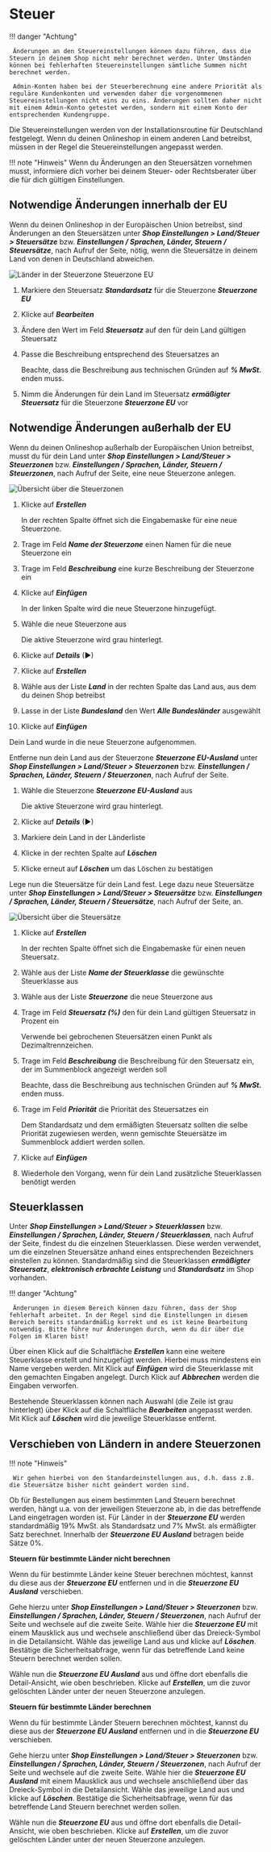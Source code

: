 # Steuer

!!! danger "Achtung"

	 Änderungen an den Steuereinstellungen können dazu führen, dass die Steuern in deinem Shop nicht mehr berechnet werden. Unter Umständen können bei fehlerhaften Steuereinstellungen sämtliche Summen nicht berechnet werden.

	 Admin-Konten haben bei der Steuerberechnung eine andere Priorität als reguläre Kundenkonten und verwenden daher die vorgenommenen Steuereinstellungen nicht eins zu eins. Änderungen sollten daher nicht mit einem Admin-Konto getestet werden, sondern mit einem Konto der entsprechenden Kundengruppe.

Die Steuereinstellungen werden von der Installationsroutine für Deutschland festgelegt. Wenn du deinen Onlineshop in einem anderen Land betreibst, müssen in der Regel die Steuereinstellungen angepasst werden.

!!! note "Hinweis" 
	 Wenn du Änderungen an den Steuersätzen vornehmen musst, informiere dich vorher bei deinem Steuer- oder Rechtsberater über die für dich gültigen Einstellungen.

## Notwendige Änderungen innerhalb der EU

Wenn du deinen Onlineshop in der Europäischen Union betreibst, sind Änderungen an den Steuersätzen unter _**Shop Einstellungen \> Land/Steuer \> Steuersätze**_ bzw. _**Einstellungen / Sprachen, Länder, Steuern / Steuersätze**_, nach Aufruf der Seite, nötig, wenn die Steuersätze in deinem Land von denen in Deutschland abweichen.

![](../../Bilder/Abb056_LaenderInDerSteuerzoneSteuerzoneEU.png "Länder in der Steuerzone Steuerzone EU")

1.  Markiere den Steuersatz _**Standardsatz**_ für die Steuerzone _**Steuerzone EU**_
2.  Klicke auf _**Bearbeiten**_
3.  Ändere den Wert im Feld _**Steuersatz**_ auf den für dein Land gültigen Steuersatz
4.  Passe die Beschreibung entsprechend des Steuersatzes an

    Beachte, dass die Beschreibung aus technischen Gründen auf _**% MwSt.**_ enden muss.

5.  Nimm die Änderungen für dein Land im Steuersatz _**ermäßigter Steuersatz**_ für die Steuerzone _**Steuerzone EU**_ vor

## Notwendige Änderungen außerhalb der EU

Wenn du deinen Onlineshop außerhalb der Europäischen Union betreibst, musst du für dein Land unter _**Shop Einstellungen \> Land/Steuer \> Steuerzonen**_ bzw. _**Einstellungen / Sprachen, Länder, Steuern / Steuerzonen**_, nach Aufruf der Seite, eine neue Steuerzone anlegen.

![](../../Bilder/Abb057_UebersichtUeberDieSteuerzonen.png "Übersicht über die Steuerzonen")

1.  Klicke auf _**Erstellen**_

    In der rechten Spalte öffnet sich die Eingabemaske für eine neue Steuerzone.

2.  Trage im Feld _**Name der Steuerzone**_ einen Namen für die neue Steuerzone ein
3.  Trage im Feld _**Beschreibung**_ eine kurze Beschreibung der Steuerzone ein
4.  Klicke auf _**Einfügen**_

    In der linken Spalte wird die neue Steuerzone hinzugefügt.

5.  Wähle die neue Steuerzone aus

    Die aktive Steuerzone wird grau hinterlegt.

6.  Klicke auf _**Details**_ \(►\)
7.  Klicke auf _**Erstellen**_
8.  Wähle aus der Liste _**Land**_ in der rechten Spalte das Land aus, aus dem du deinen Shop betreibst
9.  Lasse in der Liste _**Bundesland**_ den Wert _**Alle Bundesländer**_ ausgewählt
10. Klicke auf _**Einfügen**_

Dein Land wurde in die neue Steuerzone aufgenommen.

Entferne nun dein Land aus der Steuerzone _**Steuerzone EU-Ausland**_ unter _**Shop Einstellungen \> Land/Steuer \> Steuerzonen**_ bzw. _**Einstellungen / Sprachen, Länder, Steuern / Steuerzonen**_, nach Aufruf der Seite.

1.  Wähle die Steuerzone _**Steuerzone EU-Ausland**_ aus

    Die aktive Steuerzone wird grau hinterlegt.

2.  Klicke auf _**Details**_ \(►\)
3.  Markiere dein Land in der Länderliste
4.  Klicke in der rechten Spalte auf _**Löschen**_
5.  Klicke erneut auf _**Löschen**_ um das Löschen zu bestätigen

Lege nun die Steuersätze für dein Land fest. Lege dazu neue Steuersätze unter _**Shop Einstellungen \> Land/Steuer \> Steuersätze**_ bzw. _**Einstellungen / Sprachen, Länder, Steuern / Steuersätze**_, nach Aufruf der Seite, an.

![](../../Bilder/Abb058_UebersichtUeberDieSteuersaetze.png "Übersicht über die Steuersätze")

1.  Klicke auf _**Erstellen**_

    In der rechten Spalte öffnet sich die Eingabemaske für einen neuen Steuersatz.

2.  Wähle aus der Liste _**Name der Steuerklasse**_ die gewünschte Steuerklasse aus
3.  Wähle aus der Liste _**Steuerzone**_ die neue Steuerzone aus
4.  Trage im Feld _**Steuersatz \(%\)**_ den für dein Land gültigen Steuersatz in Prozent ein

    Verwende bei gebrochenen Steuersätzen einen Punkt als Dezimaltrennzeichen.

5.  Trage im Feld _**Beschreibung**_ die Beschreibung für den Steuersatz ein, der im Summenblock angezeigt werden soll

    Beachte, dass die Beschreibung aus technischen Gründen auf _**% MwSt.**_ enden muss.

6.  Trage im Feld _**Priorität**_ die Priorität des Steuersatzes ein

    Dem Standardsatz und dem ermäßigten Steuersatz sollten die selbe Priorität zugewiesen werden, wenn gemischte Steuersätze im Summenblock addiert werden sollen.

7.  Klicke auf _**Einfügen**_
8.  Wiederhole den Vorgang, wenn für dein Land zusätzliche Steuerklassen benötigt werden

## Steuerklassen

Unter _**Shop Einstellungen \> Land/Steuer \> Steuerklassen**_ bzw. _**Einstellungen / Sprachen, Länder, Steuern / Steuerklassen**_, nach Aufruf der Seite, findest du die einzelnen Steuerklassen. Diese werden verwendet, um die einzelnen Steuersätze anhand eines entsprechenden Bezeichners einstellen zu können. Standardmäßig sind die Steuerklassen _**ermäßigter Steuersatz**_, _**elektronisch erbrachte Leistung**_ und _**Standardsatz**_ im Shop vorhanden.

!!! danger "Achtung"

	 Änderungen in diesem Bereich können dazu führen, dass der Shop fehlerhaft arbeitet. In der Regel sind die Einstellungen in diesem Bereich bereits standardmäßig korrekt und es ist keine Bearbeitung notwendig. Bitte führe nur Änderungen durch, wenn du dir über die Folgen im Klaren bist!

Über einen Klick auf die Schaltfläche _**Erstellen**_ kann eine weitere Steuerklasse erstellt und hinzugefügt werden. Hierbei muss mindestens ein Name vergeben werden. Mit Klick auf _**Einfügen**_ wird die Steuerklasse mit den gemachten Eingaben angelegt. Durch Klick auf _**Abbrechen**_ werden die Eingaben verworfen.

Bestehende Steuerklassen können nach Auswahl \(die Zeile ist grau hinterlegt\) über Klick auf die Schaltfläche _**Bearbeiten**_ angepasst werden. Mit Klick auf _**Löschen**_ wird die jeweilige Steuerklasse entfernt.

## Verschieben von Ländern in andere Steuerzonen

!!! note "Hinweis"

	 Wir gehen hierbei von den Standardeinstellungen aus, d.h. dass z.B. die Steuersätze bisher nicht geändert worden sind.

Ob für Bestellungen aus einem bestimmten Land Steuern berechnet werden, hängt u.a. von der jeweiligen Steuerzone ab, in die das betreffende Land eingetragen worden ist. Für Länder in der _**Steuerzone EU**_ werden standardmäßig 19% MwSt. als Standardsatz und 7% MwSt. als ermäßigter Satz berechnet. Innerhalb der _**Steuerzone EU Ausland**_ betragen beide Sätze 0%.

**Steuern für bestimmte Länder nicht berechnen**

Wenn du für bestimmte Länder keine Steuer berechnen möchtest, kannst du diese aus der _**Steuerzone EU**_ entfernen und in die _**Steuerzone EU Ausland**_ verschieben.

Gehe hierzu unter _**Shop Einstellungen \> Land/Steuer \> Steuerzonen**_ bzw. _**Einstellungen / Sprachen, Länder, Steuern / Steuerzonen**_, nach Aufruf der Seite und wechsele auf die zweite Seite. Wähle hier die _**Steuerzone EU**_ mit einem Mausklick aus und wechsele anschließend über das Dreieck-Symbol in die Detailansicht. Wähle das jeweilige Land aus und klicke auf _**Löschen**_. Bestätige die Sicherheitsabfrage, wenn für das betreffende Land keine Steuern berechnet werden sollen.

Wähle nun die _**Steuerzone EU Ausland**_ aus und öffne dort ebenfalls die Detail-Ansicht, wie oben beschrieben. Klicke auf _**Erstellen**_, um die zuvor gelöschten Länder unter der neuen Steuerzone anzulegen.

**Steuern für bestimmte Länder berechnen**

Wenn du für bestimmte Länder Steuern berechnen möchtest, kannst du diese aus der _**Steuerzone EU Ausland**_ entfernen und in die _**Steuerzone EU**_ verschieben.

Gehe hierzu unter _**Shop Einstellungen \> Land/Steuer \> Steuerzonen**_ bzw. _**Einstellungen / Sprachen, Länder, Steuern / Steuerzonen**_, nach Aufruf der Seite und wechsele auf die zweite Seite. Wähle hier die _**Steuerzone EU Ausland**_ mit einem Mausklick aus und wechsele anschließend über das Dreieck-Symbol in die Detailansicht. Wähle das jeweilige Land aus und klicke auf _**Löschen**_. Bestätige die Sicherheitsabfrage, wenn für das betreffende Land Steuern berechnet werden sollen.

Wähle nun die _**Steuerzone EU**_ aus und öffne dort ebenfalls die Detail-Ansicht, wie oben beschrieben. Klicke auf _**Erstellen**_, um die zuvor gelöschten Länder unter der neuen Steuerzone anzulegen.

